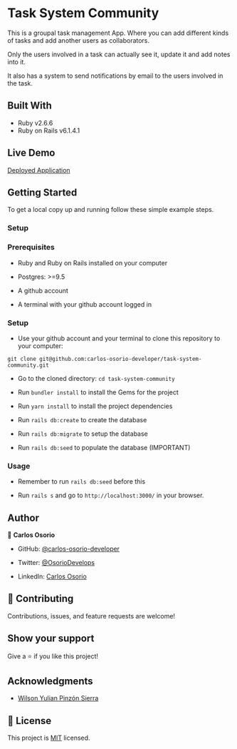 # Task System Community

This is a groupal task management App. Where you can add different kinds of tasks and add another users as collaborators.

Only the users involved in a task can actually see it, update it and add notes into it.

It also has a system to send notifications by email to the users involved in the task.

## Built With

- Ruby v2.6.6
- Ruby on Rails v6.1.4.1

## Live Demo

[Deployed Application](https://task-sys-community.herokuapp.com/)


## Getting Started

To get a local copy up and running follow these simple example steps.

### Setup

### Prerequisites

- Ruby and Ruby on Rails installed on your computer

- Postgres: >=9.5

- A github account

- A terminal with your github account logged in

### Setup

- Use your github account and your terminal to clone this repository to your computer:

`git clone git@github.com:carlos-osorio-developer/task-system-community.git`

- Go to the cloned directory:
`cd task-system-community`

- Run `bundler install` to install the Gems for the project

- Run `yarn install` to install the project dependencies

- Run `rails db:create` to create the database

- Run `rails db:migrate` to setup the database

- Run `rails db:seed` to populate the database (IMPORTANT)

### Usage

* Remember to run `rails db:seed` before this

- Run `rails s` and go to `http://localhost:3000/` in your browser.


## Author

👤 **Carlos Osorio**

- GitHub: [@carlos-osorio-developer](https://github.com/carlos-osorio-developer)

- Twitter: [@OsorioDevelops](hhttps://twitter.com/@OsorioDevelops)

- LinkedIn: [Carlos Osorio](https://www.linkedin.com/in/carlos-osorio-developer/)
​
## 🤝 Contributing

Contributions, issues, and feature requests are welcome!

## Show your support


Give a ⭐️ if you like this project!


## Acknowledgments

- [Wilson Yulian Pinzón Sierra](https://github.com/yulianps)

## 📝 License

This project is [MIT](./MIT.md) licensed.